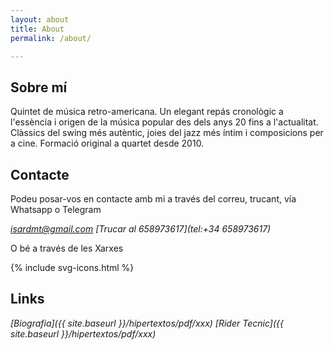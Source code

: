```yaml
---
layout: about
title: About
permalink: /about/

---
```


## Sobre mí
Quintet de música retro-americana. Un elegant repás cronològic a l'essència i origen de la música popular des dels anys 20 fins a l'actualitat. Clàssics del swing més autèntic, joies del jazz més íntim i composicions per a cine. Formació original a quartet desde 2010.

## Contacte
Podeu posar-vos en contacte amb mi a través del correu, trucant, vía Whatsapp o Telegram


_[isardmt@gmail.com](mailto:isardmt@gmail.com)_ 
_[Trucar al 658973617](tel:+34 658973617)_


O bé a través de les Xarxes

{% include svg-icons.html %}

## Links

_[Biografia]({{ site.baseurl }}/hipertextos/pdf/xxx)_
_[Rider Tecnic]({{ site.baseurl }}/hipertextos/pdf/xxx)_
